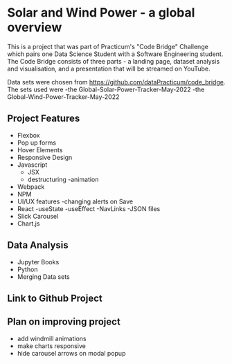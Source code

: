 # Solar and Wind Power - a global overview

This is a project that was part of Practicum's "Code Bridge" Challenge which pairs one Data Science Student with a Software Engineering student.  The  Code Bridge consists of three parts - a landing page, dataset analysis and visualisation, and a presentation that will be streamed on YouTube. 

Data sets were chosen from https://github.com/dataPracticum/code_bridge.
The sets used were
    -the Global-Solar-Power-Tracker-May-2022
    -the Global-Wind-Power-Tracker-May-2022


## Project Features

- Flexbox
- Pop up forms
- Hover Elements
- Responsive Design
- Javascript
  - JSX
  - destructuring
  -animation
- Webpack
- NPM
- UI/UX features
  -changing alerts on Save
- React
    -useState
    -useEffect
    -NavLinks
    -JSON files
- Slick Carousel
- Chart.js

## Data Analysis
- Jupyter Books
- Python
- Merging Data sets

## Link to Github Project



## Plan on improving project

- add windmill animations
- make charts responsive
- hide carousel arrows on modal popup
